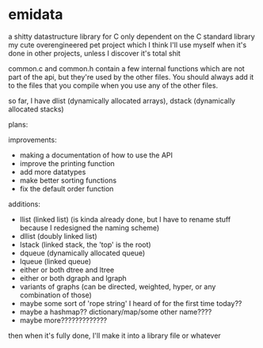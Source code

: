 # emidata
a shitty datastructure library for C
only dependent on the C standard library
my cute overengineered pet project which I think I'll use myself when it's done in other projects, unless I discover it's total shit


common.c and common.h contain a few internal functions which are not part of the api, but they're used by the other files. You should always add it to the files that you compile when you use any of the other files.

so far, I have dlist (dynamically allocated arrays), dstack (dynamically allocated stacks)

plans:

improvements:
- making a documentation of how to use the API
- improve the printing function
- add more datatypes
- make better sorting functions
- fix the default order function

additions:
- llist (linked list) (is kinda already done, but I have to rename stuff because I redesigned the naming scheme)
- dllist (doubly linked list)
- lstack (linked stack, the 'top' is the root)
- dqueue (dynamically allocated queue)
- lqueue (linked queue)
- either or both dtree and ltree
- either or both dgraph and lgraph
- variants of graphs (can be directed, weighted, hyper, or any combination of those)
- maybe some sort of 'rope string' I heard of for the first time today??
- maybe a hashmap?? dictionary/map/some other name????
- maybe more?????????????

then when it's fully done, I'll make it into a library file or whatever
